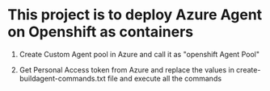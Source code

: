 # This project is to deploy Azure Agent on Openshift as containers

1) Create Custom Agent pool in Azure and call it as "openshift Agent Pool"

2) Get Personal Access token from Azure and replace the values in create-buildagent-commands.txt file and execute all the commands